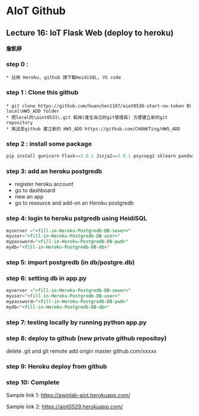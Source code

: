 # AIoT Github

## Lecture 16: IoT Flask Web (deploy to heroku)
#### 詹凱婷


### step 0 :
    * 註冊 Heroku, github 請下載HeidiSQL, VS code

### step 1 : Clone this github
    * git clone https://github.com/huanchen1107/aiot0530-start-no-token 到local\HW5_ADD folder
    * 把local的\aiot0531\.git 殺掉(產生自己的git管理員) 方便建立新的git repository
    * 推送至github 建立新的 HW5_ADD https://github.com/CHANKTing/HW5_ADD


### step 2 : install some package


```python
pip install gunicorn Flask==2.0.1 Jinja2==3.0.1 psycopg2 sklearn pandas numpy 
```

### step 3: add an heroku postgredb

* register heroku account
* go to dashboard
* new an app
* go to resource and add-on an Heroku postgredb

### step 4: login to heroku pstgredb using HeidiSQL


```sql
myserver ="<fill-in-Heroku-Postgredb-DB-sever>"
myuser="<fill-in-Heroku-Postgredb-DB-user>"
mypassword="<fill-in-Heroku-Postgredb-DB-pwd>"
mydb="<fill-in-Heroku-Postgredb-DB-db>"

```
### step 5: import postgredb (in db/postgre.db)


### step 6: setting db in app.py


```sql
myserver ="<fill-in-Heroku-Postgredb-DB-sever>"
myuser="<fill-in-Heroku-Postgredb-DB-user>"
mypassword="<fill-in-Heroku-Postgredb-DB-pwd>"
mydb="<fill-in-Heroku-Postgredb-DB-db>"

```
### step 7: testing locally by running python app.py

### step 8: deploy to github (new private github repositoy)

delete .git and git remote add origin master github.com/xxxxx


### step 9: Heroku deploy from github

### step 10: Complete

Sample link 1:
https://awinlab-aiot.herokuapp.com/

Sample link 2: 
https://aiot0529.herokuapp.com/





